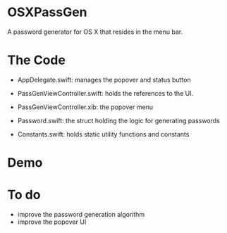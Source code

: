 # OSXPassGen
A password generator for OS X that resides in the menu bar.

# The Code
- AppDelegate.swift: manages the popover and status button

- PassGenViewController.swift: holds the references to the UI. 

- PassGenViewController.xib: the popover menu

- Password.swift: the struct holding the logic for generating passwords

- Constants.swift: holds static utility functions and constants

# Demo


# To do
- improve the password generation algorithm
- improve the popover UI

